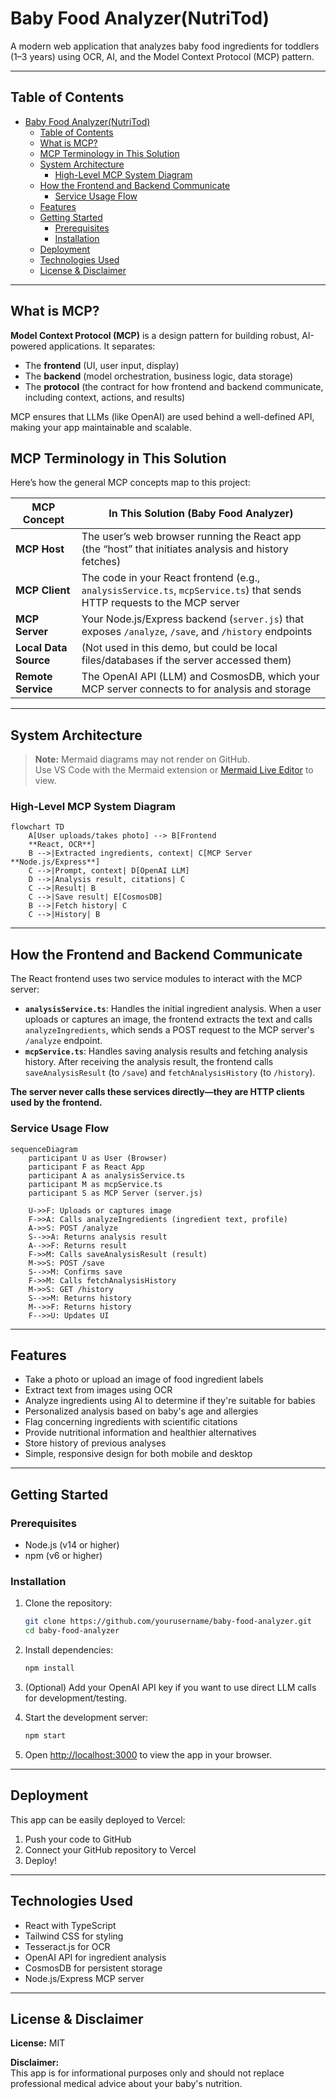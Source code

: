 
# Baby Food Analyzer(NutriTod)

A modern web application that analyzes baby food ingredients for toddlers (1–3 years) using OCR, AI, and the Model Context Protocol (MCP) pattern.

---

## Table of Contents

- [Baby Food Analyzer(NutriTod)](#baby-food-analyzernutritod)
  - [Table of Contents](#table-of-contents)
  - [What is MCP?](#what-is-mcp)
  - [MCP Terminology in This Solution](#mcp-terminology-in-this-solution)
  - [System Architecture](#system-architecture)
    - [High-Level MCP System Diagram](#high-level-mcp-system-diagram)
  - [How the Frontend and Backend Communicate](#how-the-frontend-and-backend-communicate)
    - [Service Usage Flow](#service-usage-flow)
  - [Features](#features)
  - [Getting Started](#getting-started)
    - [Prerequisites](#prerequisites)
    - [Installation](#installation)
  - [Deployment](#deployment)
  - [Technologies Used](#technologies-used)
  - [License \& Disclaimer](#license--disclaimer)

---

## What is MCP?

**Model Context Protocol (MCP)** is a design pattern for building robust, AI-powered applications. It separates:
- The **frontend** (UI, user input, display)
- The **backend** (model orchestration, business logic, data storage)
- The **protocol** (the contract for how frontend and backend communicate, including context, actions, and results)

MCP ensures that LLMs (like OpenAI) are used behind a well-defined API, making your app maintainable and scalable.
## MCP Terminology in This Solution

Here’s how the general MCP concepts map to this project:

| MCP Concept         | In This Solution (Baby Food Analyzer)                                                                 |
|---------------------|------------------------------------------------------------------------------------------------------|
| **MCP Host**        | The user’s web browser running the React app (the “host” that initiates analysis and history fetches) |
| **MCP Client**      | The code in your React frontend (e.g., `analysisService.ts`, `mcpService.ts`) that sends HTTP requests to the MCP server |
| **MCP Server**      | Your Node.js/Express backend (`server.js`) that exposes `/analyze`, `/save`, and `/history` endpoints |
| **Local Data Source** | (Not used in this demo, but could be local files/databases if the server accessed them)              |
| **Remote Service**  | The OpenAI API (LLM) and CosmosDB, which your MCP server connects to for analysis and storage         |

---

## System Architecture

> **Note:** Mermaid diagrams may not render on GitHub.  
> Use VS Code with the Mermaid extension or [Mermaid Live Editor](https://mermaid.live/) to view.

### High-Level MCP System Diagram

```mermaid
flowchart TD
    A[User uploads/takes photo] --> B[Frontend 
    **React, OCR**]
    B -->|Extracted ingredients, context| C[MCP Server **Node.js/Express**]
    C -->|Prompt, context| D[OpenAI LLM]
    D -->|Analysis result, citations| C
    C -->|Result| B
    C -->|Save result| E[CosmosDB]
    B -->|Fetch history| C
    C -->|History| B
```

---

## How the Frontend and Backend Communicate

The React frontend uses two service modules to interact with the MCP server:

- **`analysisService.ts`**: Handles the initial ingredient analysis. When a user uploads or captures an image, the frontend extracts the text and calls `analyzeIngredients`, which sends a POST request to the MCP server's `/analyze` endpoint.
- **`mcpService.ts`**: Handles saving analysis results and fetching analysis history. After receiving the analysis result, the frontend calls `saveAnalysisResult` (to `/save`) and `fetchAnalysisHistory` (to `/history`).

**The server never calls these services directly—they are HTTP clients used by the frontend.**

### Service Usage Flow

```mermaid
sequenceDiagram
    participant U as User (Browser)
    participant F as React App
    participant A as analysisService.ts
    participant M as mcpService.ts
    participant S as MCP Server (server.js)

    U->>F: Uploads or captures image
    F->>A: Calls analyzeIngredients (ingredient text, profile)
    A->>S: POST /analyze
    S-->>A: Returns analysis result
    A-->>F: Returns result
    F->>M: Calls saveAnalysisResult (result)
    M->>S: POST /save
    S-->>M: Confirms save
    F->>M: Calls fetchAnalysisHistory
    M->>S: GET /history
    S-->>M: Returns history
    M-->>F: Returns history
    F-->>U: Updates UI
```

---

## Features

- Take a photo or upload an image of food ingredient labels
- Extract text from images using OCR
- Analyze ingredients using AI to determine if they're suitable for babies
- Personalized analysis based on baby's age and allergies
- Flag concerning ingredients with scientific citations
- Provide nutritional information and healthier alternatives
- Store history of previous analyses
- Simple, responsive design for both mobile and desktop

---

## Getting Started

### Prerequisites

- Node.js (v14 or higher)
- npm (v6 or higher)

### Installation

1. Clone the repository:
   ```sh
   git clone https://github.com/yourusername/baby-food-analyzer.git
   cd baby-food-analyzer
   ```

2. Install dependencies:
   ```sh
   npm install
   ```

3. (Optional) Add your OpenAI API key if you want to use direct LLM calls for development/testing.

4. Start the development server:
   ```sh
   npm start
   ```

5. Open [http://localhost:3000](http://localhost:3000) to view the app in your browser.

---

## Deployment

This app can be easily deployed to Vercel:

1. Push your code to GitHub
2. Connect your GitHub repository to Vercel
3. Deploy!

---

## Technologies Used

- React with TypeScript
- Tailwind CSS for styling
- Tesseract.js for OCR
- OpenAI API for ingredient analysis
- CosmosDB for persistent storage
- Node.js/Express MCP server

---

## License & Disclaimer

**License:** MIT

**Disclaimer:**  
This app is for informational purposes only and should not replace professional medical advice about your baby's nutrition.

